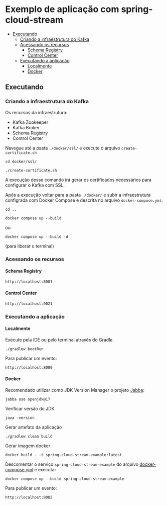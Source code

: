 # Exemplo de aplicação com spring-cloud-stream

<!-- TOC -->
* [Executando](#executando)
  * [Criando a infraestrutura do Kafka](#criando-a-infraestrutura-do-kafka)
  * [Acessando os recursos](#acessando-os-recursos)
    * [Schema Registry](#schema-registry)
    * [Control Center](#control-center)
  * [Executando a aplicação](#executando-a-aplicação)
    * [Localmente](#localmente)
    * [Docker](#docker)
<!-- TOC -->

## Executando

### Criando a infraestrutura do Kafka

Os recursos da infraestrutura:

- Kafka Zookeeper
- Kafka Broker
- Schema Registry
- Control Center

Navegue até a pasta `./docker/ssl/` e execute o arquivo `create-certificate.sh`

```shell
cd docker/ssl/
```

```shell
./create-certificate.sh
```

A execução desse comando irá gerar os certificados necessários para configurar o Kafka com SSL.

Após a execução voltar para a pasta `./docker/` e subir a infraestrutura configrada com Docker Compose e descrita no
arquivo `docker-compose.yml`.

```shell
cd ..
```

```shell
docker compose up --build
```

ou

```shell
docker compose up --build -d
```

(para liberar o terminal)

### Acessando os recursos

#### Schema Registry

```html
http://localhost:8081
```

#### Control Center

```html
http://localhost:9021
```

### Executando a aplicação

#### Localmente
Execute pela IDE ou pelo terminal através do Gradle.

```shell
./gradlew bootRun
```

Para publicar um evento:

```html
http://localhost:8080
```

#### Docker

Recomendado utilizar como JDK Version Manager o projeto [Jabba](https://github.com/Jabba-Team/jabba):

```shell
jabba use openjdk@17
```

Verificar versão do JDK

```shell
java -version
```

Gerar artefato da aplicação

```shell
./gradlew clean build
```

Gerar imagem docker

```shell
docker build . -t spring-cloud-stream-example:latest
```

Descomentar o serviço `spring-cloud-stream-example` do arquivo [docker-compose.yml](docker/docker-compose.yml) e
executar

```shell
docker compose up --build spring-cloud-stream-example
```

Para publicar um evento:

```html
http://localhost:8082
```